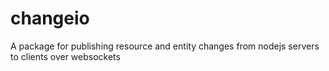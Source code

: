 # changeio
A package for publishing resource and entity changes from nodejs servers to clients over websockets
